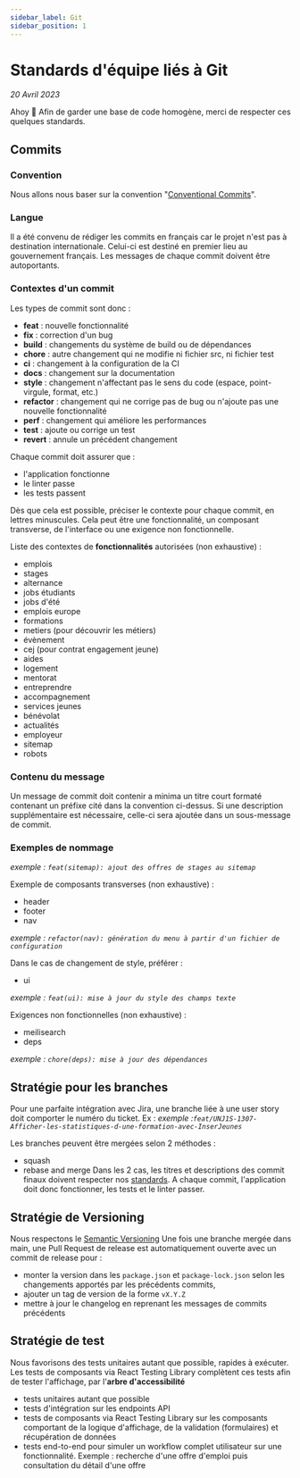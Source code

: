 ```yaml
---
sidebar_label: Git
sidebar_position: 1
---
```


# Standards d'équipe liés à Git

_20 Avril 2023_

Ahoy 👋
Afin de garder une base de code homogène, merci de respecter ces quelques standards.

## Commits

### Convention

Nous allons nous baser sur la convention "[Conventional Commits](https://www.conventionalcommits.org/en/v1.0.0/)".

### Langue

Il a été convenu de rédiger les commits en français car le projet n'est pas à destination internationale.
Celui-ci est destiné en premier lieu au gouvernement français. Les messages de chaque commit doivent être autoportants.

### Contextes d'un commit

Les types de commit sont donc :
* **feat** : nouvelle fonctionnalité
* **fix** : correction d'un bug
* **build** : changements du système de build ou de dépendances
* **chore** : autre changement qui ne modifie ni fichier src, ni fichier test
* **ci** : changement à la configuration de la CI
* **docs** : changement sur la documentation
* **style** : changement n'affectant pas le sens du code (espace, point-virgule, format, etc.)
* **refactor** : changement qui ne corrige pas de bug ou n'ajoute pas une nouvelle fonctionnalité
* **perf** : changement qui améliore les performances
* **test** : ajoute ou corrige un test
* **revert** : annule un précédent changement

Chaque commit doit assurer que :
* l'application fonctionne
* le linter passe
* les tests passent

Dès que cela est possible, préciser le contexte pour chaque commit, en lettres minuscules. Cela peut être une fonctionnalité, un composant transverse, de l'interface ou une exigence non fonctionnelle. 

Liste des contextes de **fonctionnalités** autorisées (non exhaustive) :
- emplois
- stages
- alternance
- jobs étudiants
- jobs d'été
- emplois europe
- formations
- metiers (pour découvrir les métiers)
- évènement
- cej (pour contrat engagement jeune)
- aides
- logement
- mentorat
- entreprendre
- accompagnement
- services jeunes
- bénévolat
- actualités
- employeur
- sitemap
- robots

### Contenu du message
Un message de commit doit contenir a minima un titre court formaté contenant un préfixe cité dans la convention ci-dessus. Si une description supplémentaire est nécessaire, celle-ci sera ajoutée dans un sous-message de commit.

### Exemples de nommage
_exemple : `feat(sitemap): ajout des offres de stages au sitemap`_

Exemple de composants transverses (non exhaustive) :
- header
- footer
- nav

_exemple : `refactor(nav): génération du menu à partir d'un fichier de configuration`_

Dans le cas de changement de style, préférer :
- ui

_exemple : `feat(ui): mise à jour du style des champs texte`_

Exigences non fonctionnelles (non exhaustive) :
- meilisearch
- deps

_exemple : `chore(deps): mise à jour des dépendances`_


## Stratégie pour les branches

Pour une parfaite intégration avec Jira, une branche liée à une user story doit comporter le numéro du ticket. Ex :
_exemple :`feat/UNJ1S-1307-Afficher-les-statistiques-d-une-formation-avec-InserJeunes`_

Les branches peuvent être mergées selon 2 méthodes :
* squash
* rebase and merge
Dans les 2 cas, les titres et descriptions des commit finaux doivent respecter nos [standards](#commits). A chaque commit, l'application doit donc fonctionner, les tests et le linter passer.


## Stratégie de Versioning

Nous respectons le [Semantic Versioning](https://semver.org)
Une fois une branche mergée dans main, une Pull Request de release est automatiquement ouverte avec un commit de release pour :
* monter la version dans les `package.json` et `package-lock.json` selon les changements apportés par les précédents commits,
* ajouter un tag de version de la forme `vX.Y.Z`
* mettre à jour le changelog en reprenant les messages de commits précédents


## Stratégie de test

Nous favorisons des tests unitaires autant que possible, rapides à exécuter. Les tests de composants via React Testing Library complètent ces tests afin de tester l'affichage, par l'**arbre d'accessibilité**
* tests unitaires autant que possible
* tests d'intégration sur les endpoints API
* tests de composants via React Testing Library sur les composants comportant de la logique d'affichage, de la validation (formulaires) et récupération de données
* tests end-to-end pour simuler un workflow complet utilisateur sur une fonctionnalité. Exemple : recherche d'une offre d'emploi puis consultation du détail d'une offre